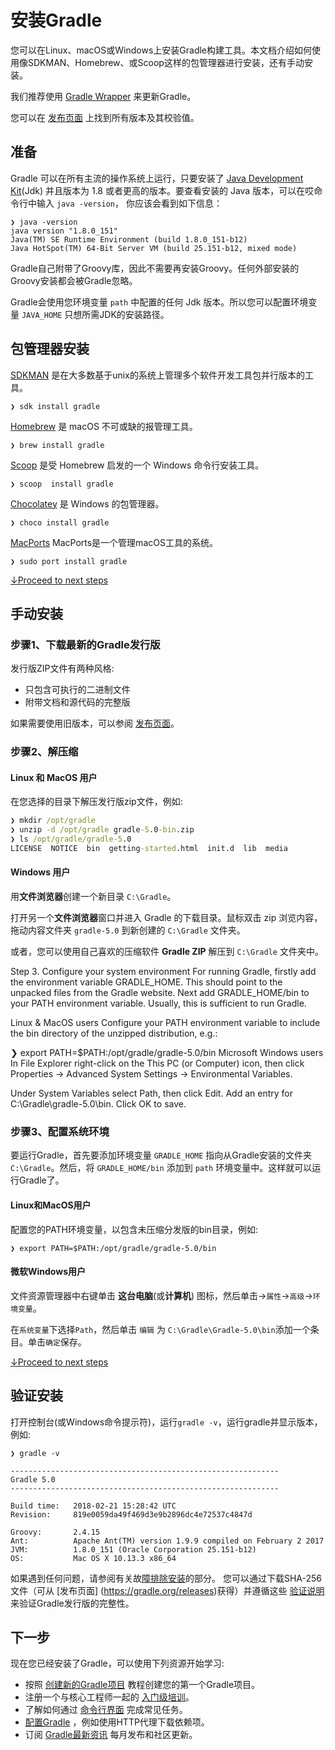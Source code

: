 # 安装Gradle

您可以在Linux、macOS或Windows上安装Gradle构建工具。本文档介绍如何使用像SDKMAN、Homebrew、或Scoop这样的包管理器进行安装，还有手动安装。

我们推荐使用 [Gradle Wrapper](https://docs.gradle.org/current/userguide/gradle_wrapper.html#sec:upgrading_wrapper) 来更新Gradle。

您可以在 [发布页面](https://gradle.org/releases) 上找到所有版本及其校验值。

## 准备

Gradle 可以在所有主流的操作系统上运行，只要安装了 [Java Development Kit](http://jdk.java.net/)(Jdk) 并且版本为 1.8 或者更高的版本。要查看安装的 Java 版本，可以在哎命令行中输入 `java -version`， 你应该会看到如下信息：

```
❯ java -version
java version "1.8.0_151"
Java(TM) SE Runtime Environment (build 1.8.0_151-b12)
Java HotSpot(TM) 64-Bit Server VM (build 25.151-b12, mixed mode)
```

Gradle自己附带了Groovy库，因此不需要再安装Groovy。任何外部安装的Groovy安装都会被Gradle忽略。

Gradle会使用您环境变量 `path` 中配置的任何 Jdk 版本。所以您可以配置环境变量 `JAVA_HOME` 只想所需JDK的安装路径。

## 包管理器安装

[SDKMAN](http://sdkman.io/) 是在大多数基于unix的系统上管理多个软件开发工具包并行版本的工具。

```
❯ sdk install gradle
```

[Homebrew](http://brew.sh/) 是 macOS 不可或缺的报管理工具。

```
❯ brew install gradle
```

[Scoop](http://scoop.sh/) 是受 Homebrew 启发的一个 Windows 命令行安装工具。

```
❯ scoop  install gradle
```

[Chocolatey](https://chocolatey.org/) 是 Windows 的包管理器。

```
❯ choco install gradle
```

[MacPorts](https://www.macports.org/) MacPorts是一个管理macOS工具的系统。

```
❯ sudo port install gradle
```

[↓Proceed to next steps](#下一步)

## 手动安装

### 步骤1、下载最新的Gradle发行版

发行版ZIP文件有两种风格:
 - 只包含可执行的二进制文件
 - 附带文档和源代码的完整版

如果需要使用旧版本，可以参阅  [发布页面](https://gradle.org/releases)。

### 步骤2、解压缩

#### Linux 和 MacOS 用户

在您选择的目录下解压发行版zip文件，例如:

```bat
❯ mkdir /opt/gradle
❯ unzip -d /opt/gradle gradle-5.0-bin.zip
❯ ls /opt/gradle/gradle-5.0
LICENSE  NOTICE  bin  getting-started.html  init.d  lib  media
```

#### Windows 用户
用**文件浏览器**创建一个新目录 `C:\Gradle`。

打开另一个**文件浏览器**窗口并进入 Gradle 的下载目录。鼠标双击 zip 浏览内容，拖动内容文件夹 `gradle-5.0` 到新创建的 `C:\Gradle` 文件夹。

或者，您可以使用自己喜欢的压缩软件 **Gradle ZIP** 解压到 `C:\Gradle` 文件夹中。

Step 3. Configure your system environment
For running Gradle, firstly add the environment variable GRADLE_HOME. This should point to the unpacked files from the Gradle website. Next add GRADLE_HOME/bin to your PATH environment variable. Usually, this is sufficient to run Gradle.

Linux & MacOS users
Configure your PATH environment variable to include the bin directory of the unzipped distribution, e.g.:

❯ export PATH=$PATH:/opt/gradle/gradle-5.0/bin
Microsoft Windows users
In File Explorer right-click on the This PC (or Computer) icon, then click Properties → Advanced System Settings → Environmental Variables.

Under System Variables select Path, then click Edit. Add an entry for C:\Gradle\gradle-5.0\bin. Click OK to save.
### 步骤3、配置系统环境

要运行Gradle，首先要添加环境变量 `GRADLE_HOME` 指向从Gradle安装的文件夹 `C:\Gradle`。然后，将 `GRADLE_HOME/bin` 添加到 `path` 环境变量中。这样就可以运行Gradle了。


#### Linux和MacOS用户
配置您的PATH环境变量，以包含未压缩分发版的bin目录，例如:

```
❯ export PATH=$PATH:/opt/gradle/gradle-5.0/bin
```

#### 微软Windows用户
文件资源管理器中右键单击 **这台电脑**(或**计算机**) 图标，然后单击→`属性`→`高级`→`环境变量`。

在`系统变量`下选择`Path`，然后单击 `编辑` 为 `C:\Gradle\Gradle-5.0\bin`添加一个条目。单击`确定`保存。

[↓Proceed to next steps](#下一步)

## 验证安装

打开控制台(或Windows命令提示符)，运行`gradle -v`，运行gradle并显示版本，例如:

```
❯ gradle -v

------------------------------------------------------------
Gradle 5.0
------------------------------------------------------------

Build time:   2018-02-21 15:28:42 UTC
Revision:     819e0059da49f469d3e9b2896dc4e72537c4847d

Groovy:       2.4.15
Ant:          Apache Ant(TM) version 1.9.9 compiled on February 2 2017
JVM:          1.8.0_151 (Oracle Corporation 25.151-b12)
OS:           Mac OS X 10.13.3 x86_64
```
如果遇到任何问题，请参阅有关故[障排除安装](https://docs.gradle.org/current/userguide/troubleshooting.html#sec:troubleshooting_installation)的部分。
您可以通过下载SHA-256文件（可从 [发布页面] (https://gradle.org/releases)获得）并遵循这些 [验证说明](https://docs.gradle.org/current/userguide/gradle_wrapper.html#sec:verification) 来验证Gradle发行版的完整性。

## 下一步

现在您已经安装了Gradle，可以使用下列资源开始学习:
- 按照 [创建新的Gradle项目](https://guides.gradle.org/creating-new-gradle-builds/) 教程创建您的第一个Gradle项目。
- 注册一个与核心工程师一起的 [入门级培训](https://gradle.org/training/intro-to-gradle/)。
- 了解如何通过 [命令行界面](https://docs.gradle.org/current/userguide/command_line_interface.html#command_line_interface) 完成常见任务。
- [配置Gradle](https://docs.gradle.org/current/userguide/build_environment.html#build_environment) ，例如使用HTTP代理下载依赖项。
- 订阅 [Gradle最新资讯](https://newsletter.gradle.com/?_ga=2.166159100.33602168.1544699840-373492736.1525957809) 每月发布和社区更新。